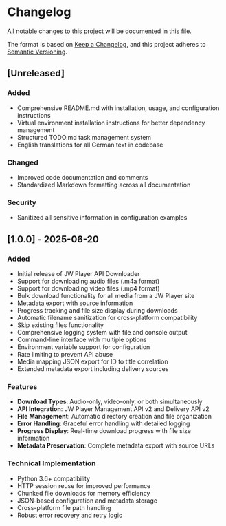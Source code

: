 # Changelog

All notable changes to this project will be documented in this file.

The format is based on [Keep a Changelog](https://keepachangelog.com/en/1.0.0/),
and this project adheres to [Semantic Versioning](https://semver.org/spec/v2.0.0.html).

## [Unreleased]

### Added
- Comprehensive README.md with installation, usage, and configuration instructions
- Virtual environment installation instructions for better dependency management
- Structured TODO.md task management system
- English translations for all German text in codebase

### Changed
- Improved code documentation and comments
- Standardized Markdown formatting across all documentation

### Security
- Sanitized all sensitive information in configuration examples

## [1.0.0] - 2025-06-20

### Added
- Initial release of JW Player API Downloader
- Support for downloading audio files (.m4a format)
- Support for downloading video files (.mp4 format)
- Bulk download functionality for all media from a JW Player site
- Metadata export with source information
- Progress tracking and file size display during downloads
- Automatic filename sanitization for cross-platform compatibility
- Skip existing files functionality
- Comprehensive logging system with file and console output
- Command-line interface with multiple options
- Environment variable support for configuration
- Rate limiting to prevent API abuse
- Media mapping JSON export for ID to title correlation
- Extended metadata export including delivery sources

### Features
- **Download Types**: Audio-only, video-only, or both simultaneously
- **API Integration**: JW Player Management API v2 and Delivery API v2
- **File Management**: Automatic directory creation and file organization
- **Error Handling**: Graceful error handling with detailed logging
- **Progress Display**: Real-time download progress with file size information
- **Metadata Preservation**: Complete metadata export with source URLs

### Technical Implementation
- Python 3.6+ compatibility
- HTTP session reuse for improved performance
- Chunked file downloads for memory efficiency
- JSON-based configuration and metadata storage
- Cross-platform file path handling
- Robust error recovery and retry logic